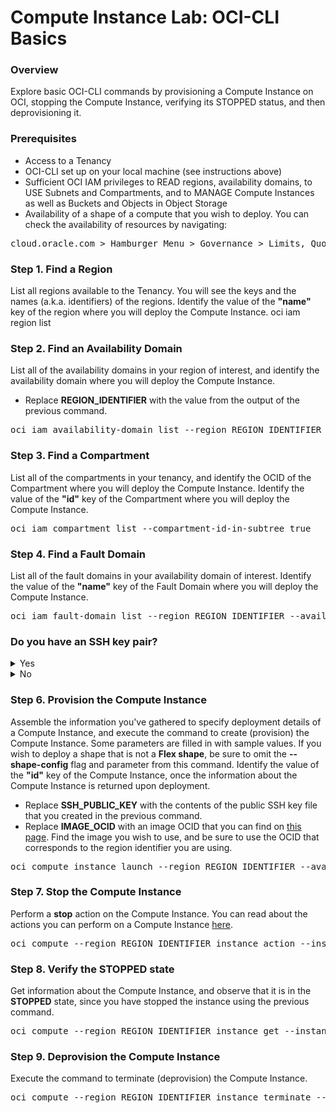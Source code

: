 # Compute Instance Lab: OCI-CLI Basics

### Overview
Explore basic OCI-CLI commands by provisioning a Compute Instance on OCI, stopping the Compute Instance, verifying its STOPPED status, and then deprovisioning it.

### Prerequisites
- Access to a Tenancy
- OCI-CLI set up on your local machine (see instructions above)
- Sufficient OCI IAM privileges to READ regions, availability domains, to USE Subnets and Compartments, and to MANAGE Compute Instances as well as Buckets and Objects in Object Storage
- Availability of a shape of a compute that you wish to deploy. You can check the availability of resources by navigating:
<pre>
cloud.oracle.com > Hamburger Menu > Governance > Limits, Quotas and Usage
</pre>

### Step 1. Find a Region
List all regions available to the Tenancy. You will see the keys and the names (a.k.a. identifiers) of the regions. Identify the value of the <b>"name"</b> key of the region where you will deploy the Compute Instance.
oci iam region list

### Step 2. Find an Availability Domain
List all of the availability domains in your region of interest, and identify the availability domain where you will deploy the Compute Instance.
- Replace <b>REGION_IDENTIFIER</b> with the value from the output of the previous command.
<pre>
oci iam availability-domain list --region REGION_IDENTIFIER
</pre>

### Step 3. Find a Compartment
List all of the compartments in your tenancy, and identify the OCID of the Compartment where you will deploy the Compute Instance. Identify the value of the <b>"id"</b> key of the Compartment where you will deploy the Compute Instance.
<pre>
oci iam compartment list --compartment-id-in-subtree true
</pre>

### Step 4. Find a Fault Domain
List all of the fault domains in your availability domain of interest. Identify the value of the <b>"name"</b> key of the Fault Domain where you will deploy the Compute Instance.
<pre>
oci iam fault-domain list --region REGION_IDENTIFIER --availability-domain AD_NAME --compartment-id COMPARTMENT_OCID
</pre>

### Do you have an SSH key pair?
<details>
<summary>Yes</summary>

You can proceed to the next step.

</details>

<details>
<summary>No</summary>

### Step 5. Create an SSH key pair
Create an SSH public key pair on your machine.
<details>
	<summary>Unix-based OS</summary>
If you are using a Unix-based OS, follow these instructions:

5.1. Create a directory called <b>~/.ssh</b> if it does not already exist. This is the default save location for an SSH key pair.
<pre>
mkdir -p ~/.ssh
</pre>

5.2. Create the SSH key pair.
<pre>
ssh-keygen
</pre>

5.3. Press Enter to choose the default options. With the default options, your SSH key pair will have no passphrase, consist of an SSH public key file named <b>id_rsa.pub</b>, and an SSH private key file named <b>id_rsa</b>. These files will exist in the <b>\~/.ssh</b> directory.
</details>
<details>
	<summary>Windows</summary>

If you are using Windows, please refer to these [instructions](https://docs.joyent.com/public-cloud/getting-started/ssh-keys/generating-an-ssh-key-manually/manually-generating-your-ssh-key-in-windows).
</details>
</details>

### Step 6. Provision the Compute Instance
Assemble the information you've gathered to specify deployment details of a Compute Instance, and execute the command to create (provision) the Compute Instance. Some parameters are filled in with sample values. If you wish to deploy a shape that is not a <b>Flex shape</b>, be sure to omit the <b>--shape-config</b> flag and parameter from this command. Identify the value of the <b>"id"</b> key of the Compute Instance, once the information about the Compute Instance is returned upon deployment.
- Replace <b>SSH_PUBLIC_KEY</b> with the contents of the public SSH key file that you created in the previous command.
- Replace <b>IMAGE_OCID</b> with an image OCID that you can find on [this page](https://docs.oracle.com/en-us/iaas/images/). Find the image you wish to use, and be sure to use the OCID that corresponds to the region identifier you are using.
<pre>
oci compute instance launch --region REGION_IDENTIFIER --availability-domain AD_NAME --fault-domain FD_NAME --shape VM.Standard.E3.Flex --subnet-id SUBNET_OCID --compartment-id COMPARTMENT_OCID --boot-volume-size-in-gbs 100 --image-id IMAGE_OCID --shape-config '{"ocpus": 24.0}' --display-name test-instance --hostname-label test-instance --metadata '{"ssh_authorized_keys": "SSH_PUBLIC_KEY"}'
</pre>

### Step 7. Stop the Compute Instance
Perform a <b>stop</b> action on the Compute Instance. You can read about the actions you can perform on a Compute Instance [here](https://docs.oracle.com/en-us/iaas/tools/oci-cli/2.22.2/oci_cli_docs/cmdref/compute/instance/action.html).
<pre>
oci compute --region REGION_IDENTIFIER instance action --instance-id COMPUTE_INSTANCE_OCID --action stop
</pre>

### Step 8. Verify the STOPPED state
Get information about the Compute Instance, and observe that it is in the <b>STOPPED</b> state, since you have stopped the instance using the previous command.
<pre>
oci compute --region REGION_IDENTIFIER instance get --instance-id COMPUTE_INSTANCE_OCID
</pre>

### Step 9. Deprovision the Compute Instance
Execute the command to terminate (deprovision) the Compute Instance.
<pre>
oci compute --region REGION_IDENTIFIER instance terminate --instance-id COMPUTE_INSTANCE_OCID
</pre>